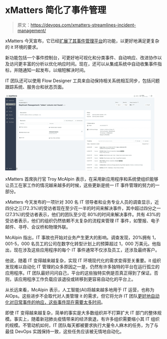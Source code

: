 # xMatters 简化了事件管理

> 原文：<https://devops.com/xmatters-streamlines-incident-management/>

xMatters 今天宣布，它已经[扩展了其事件管理平台](https://www.businesswire.com/news/home/20200915005512/en/xMatters-Reveals-Platform-Advancements-Usher-New-Era)的功能，以更好地满足更复杂的 it 环境的要求。

新功能包括一个事件控制台，可更好地可视化和分类事件、自动响应、改进协作以及访问更丰富的分析以优化响应时间。现在，还可以从集成系统中自动收集事件指标，并随通知一起发布，以缩短解决时间。

IT 团队还可以使用 Flow Designer 工具来自动保持相关系统相互同步，包括问题跟踪系统、服务台和状态页面。

![](img/ac639d154f1f63521fa196e657298637.png)

xMatters 首席执行官 Troy McAlpin 表示，在采用新应用程序和系统使组织能够让员工在家工作的情况越来越多的时候，这些更新是统一 IT 事件管理的努力的一部分。

xMatters 今天发布的一项针对 300 名 IT 领导者和业务专业人员的调查显示，近四分之三(72.3%)的受访者现在至少花一半的时间来解决事件，其中超过四分之一(27.3%)的受访者表示，他们的团队至少花 80%的时间来解决事件。共有 43%的受访者表示，他们的组织仍然依赖不太复杂的流程来管理 IT 事件，如警报、电子邮件、寻呼、会议桥和物理外联。

McAlpin 指出，IT 事故也开始对业务产生更大的影响。调查发现，20%拥有 1，001-5，000 名员工的公司在数字化转型计划上的预算超过 1，000 万美元。他指出，现在涉及这些应用程序的每个 IT 事件通常不仅涉及员工，还涉及最终客户。

他说，随着 IT 变得越来越复杂，实现 IT 环境现代化的需求变得至关重要。it 组织发现难以自动化 IT 管理的众多原因之一是，仍然有许多独特的平台在运行孤立的应用程序。IT 团队最好问问自己，平台的这些独特实例是否真正得到了保证。否则，该应用程序工作负载应该退役或转移到更容易自动化的平台上。

从长远来看，McAlpin 表示，人工智能(AI)将越来越多地用于 IT 运营，也称为 AIOps。这些进步不会取代对人类管理 it 的需求，但它将允许 IT 团队[更好地自动化对日常事件的响应，这些事件现在需要太多时间](https://www.businesswire.com/news/home/20200915005424/en/xMatters-Declares-Antiquated-Repetitive-Toil-Filled-Incident-Management)。

即使 IT 变得越来越复杂，简单的事实是大多数组织并不打算扩大 IT 部门的整体规模。事实上，随着新冠肺炎疫情带来的经济衰退，有许多组织需要缩小其 IT 组织的规模。不管动机如何，IT 团队每天都被要求执行大量令人麻木的任务，为了与最佳 DevOps 实践保持一致，这些任务应该被无情地自动化。